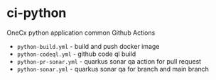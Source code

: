 # ci-python
OneCx python application common Github Actions

* `python-build.yml` - build and push docker image
* `python-codeql.yml` - github code ql build
* `python-pr-sonar.yml` - quarkus sonar qa action for pull request
* `python-sonar.yml` - quarkus sonar qa for branch and main branch